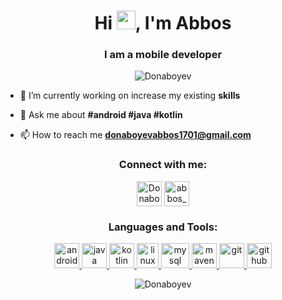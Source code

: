 <h1 align="center">Hi <img src="https://raw.githubusercontent.com/wasabeef/wasabeef/master/icons/wave.gif" width="30px">, I'm Abbos</h1>
<h3 align="center">I am a mobile developer</h3>

<p align="center"> <img src="https://komarev.com/ghpvc/?username=Donaboyev" alt="Donaboyev" /> </p>

- 🌱 I’m currently working on increase my existing **skills**

- 💬 Ask me about **#android #java #kotlin**

- 📫 How to reach me **donaboyevabbos1701@gmail.com**

<p align="center">
<h3 align="center">Connect with me:</h3>
</p>

<p align="center">  <a href="https://t.me/donaboyev" target="blank"><img align="middle" src="https://user-images.githubusercontent.com/56734609/104541252-13357480-5643-11eb-896c-cec4e18ce112.png" alt="Donaboyev" height="40" width="40" /></a>
<a href="https://instagram.com/abbos_donaboyev" target="blank"><img align="middle" src="https://user-images.githubusercontent.com/56734609/104541419-69a2b300-5643-11eb-971f-039c9fc60eb3.png" alt="abbos_donaboyev" height="40" width="40" /></a></p>

<h3 align="center">Languages and Tools:</h3>


<p align="center">  
  <a href="https://developer.android.com" target="_blank"> <img src="https://user-images.githubusercontent.com/56734609/104542135-c2bf1680-5644-11eb-86cb-c0584c5a7208.png" alt="android" width="40" height="40"/>
  </a> </a> </a> </a> </a> </a>
  <a href="https://www.java.com" target="_blank"> <img src="https://user-images.githubusercontent.com/56734609/104541549-a1115f80-5643-11eb-9022-528543fdd0af.png" alt="java" width="40" height="40"/>
</a> 
<a href="https://kotlinlang.org" target="_blank"> <img src="https://user-images.githubusercontent.com/56734609/104541639-d4ec8500-5643-11eb-94aa-bb6dae939c67.png" alt="kotlin" width="40" height="40"/> 
</a> 
<a href="https://www.linux.org/" target="_blank"> <img src="https://user-images.githubusercontent.com/56734609/104542721-e8005480-5645-11eb-9980-28b7e7e4db38.png" alt="linux" width="35" height="40"/> 
</a> 
<a href="https://www.mysql.com/" target="_blank"> <img src="https://user-images.githubusercontent.com/56734609/105128271-838d3b80-5b04-11eb-81e6-8ad05957b4d5.png" alt="mysql" width="45" height="40"/> 
</a> 
<a href="https://maven.apache.org/" target="_blank"> <img src="https://user-images.githubusercontent.com/56734609/106140532-b680a080-6190-11eb-9b8a-c28d46984655.png" alt="maven" width="40" height="40"/> 
</a>
<a href="https://git-scm.com/" target="_blank"> <img src="https://user-images.githubusercontent.com/56734609/106285172-f6658780-6265-11eb-903b-fe5d85504ffd.png" alt="git" width="40" height="40"/> 
</a>
<a href="https://github.com/" target="_blank"> <img src="https://user-images.githubusercontent.com/56734609/106285505-64aa4a00-6266-11eb-9507-fca28ab4d534.png" alt="github" width="40" height="40"/> 
</a>
</p>


<p align="center"><img align="center" src="https://github-readme-stats.vercel.app/api/top-langs/?username=Donaboyev&layout=compact" alt="Donaboyev" /></p>
